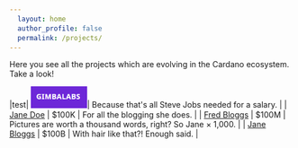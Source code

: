 ```yaml
---
  layout: home
  author_profile: false
  permalink: /projects/
---
```



Here you see all the projects which are evolving in the Cardano ecosystem.
Take a look!

|test| <a href="/projects/business/gimbalabs/"><img src="/projects/business/Logo-GimbaLabs.png" alt="Logo GimbaLabs" width="100"/></a>| Because that's all Steve Jobs needed for a salary.           |
| [Jane Doe](#)    | $100K  | For all the blogging she does.                               |
| [Fred Bloggs](#) | $100M  | Pictures are worth a thousand words, right? So Jane × 1,000. |
| [Jane Bloggs](#) | $100B  | With hair like that?! Enough said.                           |
